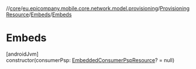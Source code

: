 //[core](../../../../index.md)/[eu.epicompany.mobile.core.network.model.provisioning](../../index.md)/[ProvisioningResource](../index.md)/[Embeds](index.md)/[Embeds](-embeds.md)

# Embeds

[androidJvm]\
constructor(consumerPsp: [EmbeddedConsumerPspResource](../../../eu.epicompany.mobile.core.network.model.wallet/-embedded-consumer-psp-resource/index.md)? = null)
